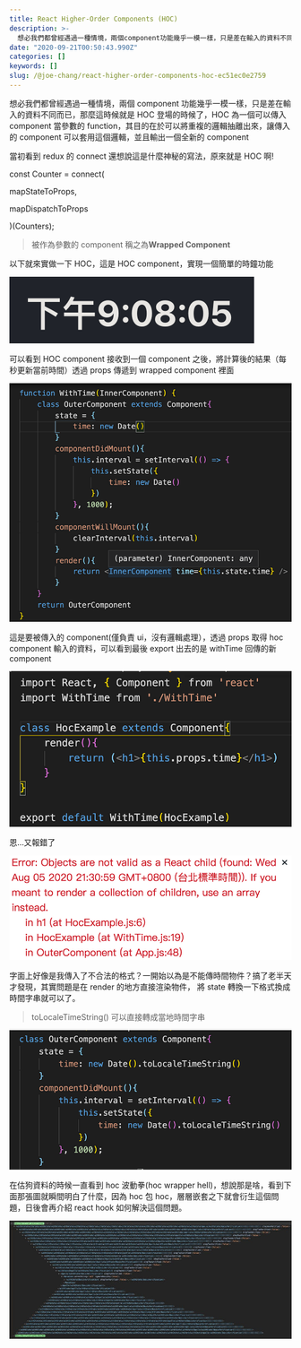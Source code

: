 ```yaml
---
title: React Higher-Order Components (HOC)
description: >-
  想必我們都曾經遇過一種情境，兩個component功能幾乎一模一樣，只是差在輸入的資料不同而已，那麼這時候就是HOC登場的時候了，HOC為一個可以傳入component當參數的function，其目的在於可以將重複的邏輯抽離出來，讓傳入的component可以套用這個邏輯，並且輸…
date: "2020-09-21T00:50:43.990Z"
categories: []
keywords: []
slug: /@joe-chang/react-higher-order-components-hoc-ec51ec0e2759
---
```


想必我們都曾經遇過一種情境，兩個 component 功能幾乎一模一樣，只是差在輸入的資料不同而已，那麼這時候就是 HOC 登場的時候了，HOC 為一個可以傳入 component 當參數的 function，其目的在於可以將重複的邏輯抽離出來，讓傳入的 component 可以套用這個邏輯，並且輸出一個全新的 component

當初看到 redux 的 connect 還想說這是什麼神秘的寫法，原來就是 HOC 啊!

const Counter = connect(

mapStateToProps,

mapDispatchToProps

)(Counters);

> 被作為參數的 component 稱之為**Wrapped Component**

以下就來實做一下 HOC，這是 HOC component，實現一個簡單的時鐘功能

![](/img/1__GcC__tU08LCx7h5vKMTxvVg.png)

可以看到 HOC component 接收到一個 component 之後，將計算後的結果（每秒更新當前時間）透過 props 傳遞到 wrapped component 裡面

![](/img/1__4Z6j5Ef0Dnty7pHG__ioxHg.png)

這是要被傳入的 component(僅負責 ui，沒有邏輯處理），透過 props 取得 hoc component 輸入的資料，可以看到最後 export 出去的是 withTime 回傳的新 component

![](/img/1__oFrNZbSc5FXbWUClUXzl4g.png)

恩…又報錯了

![](/img/1__6OPQbez4ha4BXMjsd9ocOg.png)

字面上好像是我傳入了不合法的格式？一開始以為是不能傳時間物件？搞了老半天才發現，其實問題是在 render 的地方直接渲染物件， 將 state 轉換一下格式換成時間字串就可以了。

> toLocaleTimeString() 可以直接轉成當地時間字串

![](/img/1__o4F683lSXo7g7Me4JHktAQ.png)

在估狗資料的時候一直看到 hoc 波動拳(hoc wrapper hell)，想說那是啥，看到下面那張圖就瞬間明白了什麼，因為 hoc 包 hoc，層層嵌套之下就會衍生這個問題，日後會再介紹 react hook 如何解決這個問題。

![](/img/1__HS2P3viVU3ILMFPo__JEeHg.jpeg)

